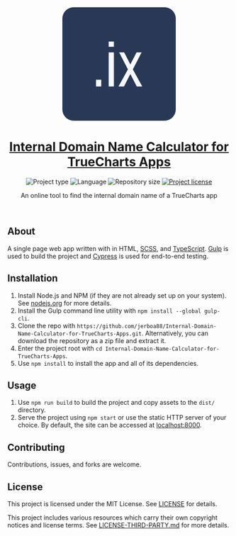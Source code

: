 <!-- Project Header -->
<div align="center">
  <img class="projectLogo" src="src/android-chrome-512x512.png" alt="Project logo" title="Project logo" width="256">

  <h1 class="projectName">
    <a href="https://internal-domain-name-calculator-for-truecharts-apps.johng.io/">
      Internal Domain Name Calculator for TrueCharts Apps
    </a>
  </h1>

  <p class="projectBadges">
    <img src="https://img.shields.io/badge/type-Web_App-ff5722.svg" alt="Project type" title="Project type">
    <img src="https://img.shields.io/github/languages/top/jerboa88/Internal-Domain-Name-Calculator-for-TrueCharts-Apps.svg" alt="Language" title="Language">
    <img src="https://img.shields.io/github/repo-size/jerboa88/Internal-Domain-Name-Calculator-for-TrueCharts-Apps.svg" alt="Repository size" title="Repository size">
    <a href="LICENSE">
      <img src="https://img.shields.io/github/license/jerboa88/Internal-Domain-Name-Calculator-for-TrueCharts-Apps.svg" alt="Project license" title="Project license"/>
    </a>
  </p>

  <p class="projectDesc">
    An online tool to find the internal domain name of a TrueCharts app
  </p>

  <br/>
</div>


## About
A single page web app written with in HTML, [SCSS](https://sass-lang.com/), and [TypeScript](https://www.typescriptlang.org/). [Gulp](https://gulpjs.com/) is used to build the project and [Cypress](https://www.cypress.io/) is used for end-to-end testing.


## Installation
1. Install Node.js and NPM (if they are not already set up on your system). See [nodejs.org](https://nodejs.org/) for more details.
2. Install the Gulp command line utility with `npm install --global gulp-cli`.
3. Clone the repo with `https://github.com/jerboa88/Internal-Domain-Name-Calculator-for-TrueCharts-Apps.git`. Alternatively, you can download the repository as a zip file and extract it.
4. Enter the project root with `cd Internal-Domain-Name-Calculator-for-TrueCharts-Apps`.
5. Use `npm install` to install the app and all of its dependencies.


## Usage
1. Use `npm run build` to build the project and copy assets to the `dist/` directory.
2. Serve the project using `npm start` or use the static HTTP server of your choice. By default, the site can be accessed at [localhost:8000](https://localhost:8000).


## Contributing
Contributions, issues, and forks are welcome.


## License
This project is licensed under the MIT License. See [LICENSE](LICENSE) for details.

This project includes various resources which carry their own copyright notices and license terms. See [LICENSE-THIRD-PARTY.md](LICENSE-THIRD-PARTY.md) for more details.
